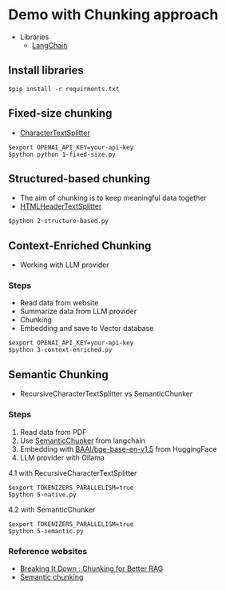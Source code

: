 # Demo with Chunking approach
* Libraries
  * [LangChain](https://python.langchain.com/docs/how_to/)

## Install libraries
```
$pip install -r requirments.txt
```

## Fixed-size chunking
* [CharacterTextSplitter](https://python.langchain.com/docs/how_to/character_text_splitter/)

```
$export OPENAI_API_KEY=your-api-key
$python python 1-fixed-size.py
```

## Structured-based chunking
* The aim of chunking is to keep meaningful data together
* [HTMLHeaderTextSplitter](https://python.langchain.com/docs/how_to/HTML_header_metadata_splitter/)

```
$python 2-structure-based.py
```

## Context-Enriched Chunking
* Working with LLM provider

### Steps
* Read data from website
* Summarize data from LLM provider
* Chunking
* Embedding and save to Vector database

```
$export OPENAI_API_KEY=your-api-key
$python 3-context-enriched.py
```

## Semantic Chunking
* RecursiveCharacterTextSplitter vs SemanticChunker

### Steps
1. Read data from PDF
2. Use [SemanticChunker](https://python.langchain.com/docs/how_to/semantic-chunker/) from langchain
3. Embedding with [BAAI/bge-base-en-v1.5](https://huggingface.co/BAAI/bge-base-en-v1.5) from HuggingFace
4. LLM provider with Ollama


4.1 with RecursiveCharacterTextSplitter
```
$export TOKENIZERS_PARALLELISM=true
$python 5-native.py
```

4.2 with SemanticChunker
```
$export TOKENIZERS_PARALLELISM=true
$python 5-semantic.py
```




### Reference websites
* [Breaking It Down : Chunking for Better RAG](https://towardsdatascience.com/breaking-it-down-chunking-techniques-for-better-rag-3fd288bf25a0)
* [Semantic chunking](https://github.com/pavanbelagatti/Semantic-Chunking-RAG/blob/main/Semantic%20Chunking%20Tutorial.ipynb)
